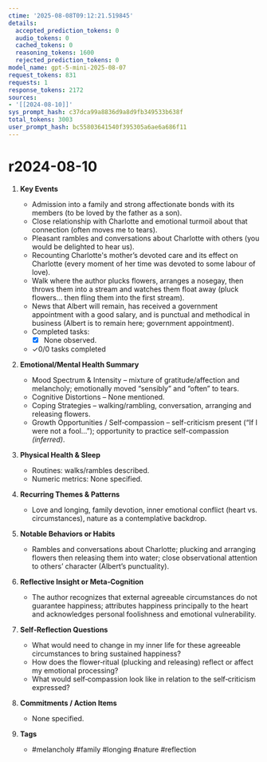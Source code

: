 ```yaml
---
ctime: '2025-08-08T09:12:21.519845'
details:
  accepted_prediction_tokens: 0
  audio_tokens: 0
  cached_tokens: 0
  reasoning_tokens: 1600
  rejected_prediction_tokens: 0
model_name: gpt-5-mini-2025-08-07
request_tokens: 831
requests: 1
response_tokens: 2172
sources:
- '[[2024-08-10]]'
sys_prompt_hash: c37dca99a8836d9a8d9fb349533b638f
total_tokens: 3003
user_prompt_hash: bc55803641540f395305a6ae6a686f11
---
```

# r2024-08-10

1. **Key Events**
   - Admission into a family and strong affectionate bonds with its members (to be loved by the father as a son).  
   - Close relationship with Charlotte and emotional turmoil about that connection (often moves me to tears).  
   - Pleasant rambles and conversations about Charlotte with others (you would be delighted to hear us).  
   - Recounting Charlotte's mother’s devoted care and its effect on Charlotte (every moment of her time was devoted to some labour of love).  
   - Walk where the author plucks flowers, arranges a nosegay, then throws them into a stream and watches them float away (pluck flowers... then fling them into the first stream).  
   - News that Albert will remain, has received a government appointment with a good salary, and is punctual and methodical in business (Albert is to remain here; government appointment).  
   - Completed tasks:  
     - [x] None observed.  
   - ✓0/0 tasks completed

2. **Emotional/Mental Health Summary**
   - Mood Spectrum & Intensity – mixture of gratitude/affection and melancholy; emotionally moved “sensibly” and “often” to tears.  
   - Cognitive Distortions – None mentioned.  
   - Coping Strategies – walking/rambling, conversation, arranging and releasing flowers.  
   - Growth Opportunities / Self‑compassion – self-criticism present (“If I were not a fool…”); opportunity to practice self-compassion *(inferred)*.

3. **Physical Health & Sleep**
   - Routines: walks/rambles described.  
   - Numeric metrics: None specified.

4. **Recurring Themes & Patterns**
   - Love and longing, family devotion, inner emotional conflict (heart vs. circumstances), nature as a contemplative backdrop.

5. **Notable Behaviors or Habits**
   - Rambles and conversations about Charlotte; plucking and arranging flowers then releasing them into water; close observational attention to others’ character (Albert’s punctuality).

6. **Reflective Insight or Meta‑Cognition**
   - The author recognizes that external agreeable circumstances do not guarantee happiness; attributes happiness principally to the heart and acknowledges personal foolishness and emotional vulnerability.

7. **Self‑Reflection Questions**
   - What would need to change in my inner life for these agreeable circumstances to bring sustained happiness?  
   - How does the flower‑ritual (plucking and releasing) reflect or affect my emotional processing?  
   - What would self‑compassion look like in relation to the self‑criticism expressed?

8. **Commitments / Action Items**
   - None specified.

9. **Tags**
   - #melancholy #family #longing #nature #reflection